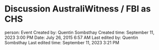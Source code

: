 # Discussion AustraliWitness / FBI as CHS

person: Event
Created by: Quentin Sombsthay
Created time: September 11, 2023 3:00 PM
Date: July 26, 2015 6:57 AM
Last edited by: Quentin Sombsthay
Last edited time: September 11, 2023 3:21 PM